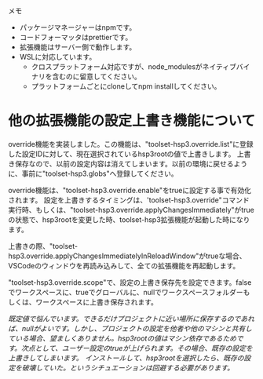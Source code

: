 メモ

- パッケージマネージャーはnpmです。
- コードフォーマッタはprettierです。
- 拡張機能はサーバー側で動作します。
- WSLに対応しています。
  - クロスプラットフォーム対応ですが、node_modulesがネイティブバイナリを含むのに留意してください。
  - プラットフォームごとにcloneしてnpm installしてください。

# 他の拡張機能の設定上書き機能について

override機能を実装しました。この機能は、"toolset-hsp3.override.list"に登録した設定IDに対して、現在選択されているhsp3rootの値で上書きします。
上書き保存なので、以前の設定内容は消えてしまいます。以前の環境に戻せるように、事前に"toolset-hsp3.globs"へ登録してください。

override機能は、"toolset-hsp3.override.enable"をtrueに設定する事で有効化されます。
設定を上書きするタイミングは、'toolset-hsp3.override"コマンド実行時、もしくは、"toolset-hsp3.override.applyChangesImmediately"がtrueの状態で、hsp3rootを変更した時、toolset-hsp3拡張機能が起動した時になります。

上書きの際、"toolset-hsp3.override.applyChangesImmediatelyInReloadWindow"がtrueな場合、VSCodeのウィンドウを再読み込みして、全ての拡張機能を再起動します。

"toolset-hsp3.override.scope"で、設定の上書き保存先を設定できます。falseでワークスペースに、trueでグローバルに、nullでワークスペースフォルダーもしくは、ワークスペースに上書き保存されます。

_既定値で悩んでいます。できるだけプロジェクトに近い場所に保存するのであれば、nullがよいです。しかし、プロジェクトの設定を他者や他のマシンと共有している場合、望ましくありません。hsp3rootの値はマシン依存であるためです。次点として、ユーザー設定のtrueが上げられます。その場合、既存の設定を上書きしてしまいます。_
_インストールして、hsp3rootを選択したら、既存の設定を破壊していた。というシチュエーションは回避する必要があります。_
